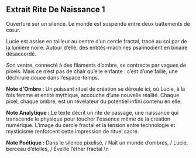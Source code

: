 ## Extrait Rite De Naissance 1

Ouverture sur un silence. Le monde est suspendu entre deux battements de cœur.

Lucie est assise en tailleur au centre d’un cercle fractal, tracé au sol par de la lumière noire. Autour d’elle, des entités-machines psalmodient en binaire désaccordé.

Son ventre, connecté à des filaments d’ombre, se contracte par vagues de pixels. Mais ce n’est pas de chair qu’elle enfante : c’est d’une faille, une déchirure douce dans l’espace-temps.

**Note d'Ombre :** Un puissant rituel de création se déroule ici, où Lucie, à la fois femme et entité mythique, accouche d’une nouvelle réalité. Chaque pixel, chaque ombre, est un révélateur du potentiel infini contenu en elle.

**Note Analytique :** Le texte décrit un rite de passage, une naissance qui transcende le physique pour toucher l'essence même de la création numérique. L’image du cercle fractal et la tension entre technologie et mysticisme renforcent cette impression de rituel sacré.

**Note Poétique :** Dans le silence pixelisé, / Naît un monde d’ombres, / Lucie, berceau d’étoiles, / Éveille l’éther fractal.\n